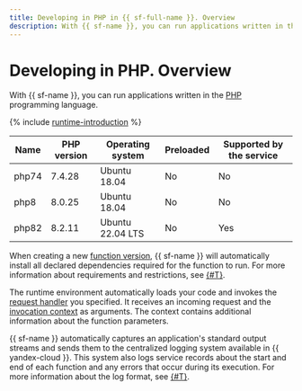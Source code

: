 ```yaml
---
title: Developing in PHP in {{ sf-full-name }}. Overview
description: With {{ sf-name }}, you can run applications written in the PHP programming language. The service provides the runtime environments with PHP 7.4.3 and Ubuntu 18.04.
---
```


# Developing in PHP. Overview

With {{ sf-name }}, you can run applications written in the [PHP](https://www.php.net/) programming language.

{% include [runtime-introduction](../../../_includes/functions/runtime-introduction.md) %}

| Name | PHP version | Operating <br>system | Preloaded | Supported by the service |
|----|----|----|----|----|
| php74 | 7.4.28 | Ubuntu 18.04 | No | No |
| php8 | 8.0.25 | Ubuntu 18.04 | No | No |
| php82 | 8.2.11 | Ubuntu 22.04 LTS | No | Yes |

When creating a new [function version](../../concepts/function.md#version), {{ sf-name }} will automatically install all declared dependencies required for the function to run. For more information about requirements and restrictions, see [{#T}](dependencies.md).

The runtime environment automatically loads your code and invokes the [request handler](handler.md) you specified. It receives an incoming request and the [invocation context](context.md) as arguments. The context contains additional information about the function parameters.

{{ sf-name }} automatically captures an application's standard output streams and sends them to the centralized logging system available in {{ yandex-cloud }}. This system also logs service records about the start and end of each function and any errors that occur during its execution. For more information about the log format, see [{#T}](logging.md).
